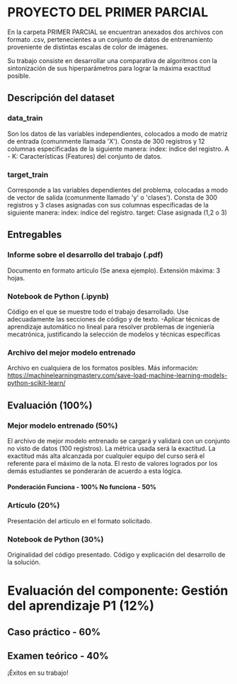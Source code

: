 # PROYECTO DEL PRIMER PARCIAL

En la carpeta PRIMER PARCIAL se encuentran anexados dos archivos con formato .csv, pertenecientes a un conjunto de datos de entrenamiento proveniente de distintas escalas de color de imágenes. 

Su trabajo consiste en desarrollar una comparativa de algoritmos con la sintonización de sus hiperparámetros para lograr la máxima exactitud posible.

## Descripción del dataset

### data_train
Son los datos de las variables independientes, colocados a modo de matriz de entrada (comunmente llamada 'X'). Consta de 300 registros y 12 columnas especificadas de la siguiente manera: 
index: índice del registro.
A - K: Características (Features) del conjunto de datos.

### target_train
Corresponde a las variables dependientes del problema, colocadas a modo de vector de salida (comunmente llamado 'y' o 'clases'). Consta de 300 registros y 3 clases asignadas con sus columnas especificadas de la siguiente manera:
index: índice del registro.
target: Clase asignada (1,2 o 3)

## Entregables

### Informe sobre el desarrollo del trabajo (.pdf)
Documento en formato artículo (Se anexa ejemplo). Extensión máxima: 3 hojas.
### Notebook de Python (.ipynb)
Código en el que se muestre todo el trabajo desarrollado. Use adecuadamente las secciones de código y de texto. 
-Aplicar técnicas de aprendizaje automático no lineal para resolver problemas de ingeniería mecatrónica, justificando la selección de modelos y técnicas específicas
### Archivo del mejor modelo entrenado
Archivo en cualquiera de los formatos posibles.
Más información: https://machinelearningmastery.com/save-load-machine-learning-models-python-scikit-learn/ 

## Evaluación (100%)
### Mejor modelo entrenado (50%)
El archivo de mejor modelo entrenado se cargará y validará con un conjunto no visto de datos (100 registros). La métrica usada será la exactitud. La exactitud más alta alcanzada por cualquier equipo del curso será el referente para el máximo de la nota. El resto de valores logrados por los demás estudiantes se ponderarán de acuerdo a esta lógica.

#### Ponderación Funciona - 100%   No funciona - 50%
### Artículo (20%)
Presentación del artículo en el formato solicitado. 

### Notebook de Python (30%)
Originalidad del código presentado. Código y explicación del desarrollo de la solución.



# Evaluación del componente: Gestión del aprendizaje P1 (12%)
## Caso práctico - 60%
## Examen teórico - 40%


¡Éxitos en su trabajo!
